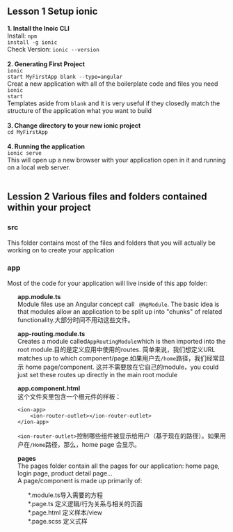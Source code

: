 ## Lesson 1  Setup ionic
**1. Install the Inoic CLI**<br>
Install: <code>npm install -g ionic</code> <br>
Check Version: <code>ionic --version</code> <br> 
<br>
**2. Generating First Project**<br>
<code>ionic start MyFirstApp blank --type=angular</code><br>
Creat a new application with all of the boilerplate code and files you need <code>ionic start</code><br>
Templates aside from <code>blank</code> and it is very useful if they closedly match the structure of the application what you want to build<br>
<br>
**3. Change directory to your new ionic project**<br>
<code>cd MyFirstApp</code><br><br>
**4. Running the application**<br>
<code>ionic serve</code><br>
This will open up a new browser with your application open in it and running on a local web server.<br><br>

## Lession 2  Various files and folders contained within your project
### src
This folder contains most of the files and folders that you will actually be working on to create your application<br>
### app
Most of the code for your application will live inside of this app folder:<br>
<ul> <strong>app.module.ts</strong><br>
  Module files use an Angular concept call <code> @NgModule</code>. The basic idea is that modules allow an application to be split up into "chunks" of related functionality.大部分时间不用动这些文件。</ul>
<ul><strong>app-routing.module.ts</strong><br>
  Creates a module called<code>AppRoutingModule</code>which is then imported into the root module.目的是定义应用中使用的routes. 简单来说，我们想定义URL matches up to which component/page.如果用户去<code>/home</code>路径，我们经常显示 home page/component. 这并不需要放在它自己的module，you could just set these routes up directly in the main root module<br></ul>
<ul><strong>app.component.html</strong></code><br>
  这个文件夹里包含一个根元件的样板：<br>
  
```
<ion-app>
    <ion-router-outlet></ion-router-outlet>
</ion-app>
```
<code>\<ion-router-outlet\></code>控制哪些组件被显示给用户（基于现在的路径）。如果用户在<code>/Home</code>路径，那么，home page 会显示。<br></ul>
<ul><strong>pages</strong><br>
 The pages folder contain all the pages for our application: home page, login page, product detail page...<br>
  A page/component is made up primarily of:<br>
  <ul>*.module.ts导入需要的方程<br>
      *.page.ts 定义逻辑/行为关系与相关的页面<br>
      *.page.html 定义样本/view <br>
    *.page.scss 定义式样<br></ul></ul>

    
